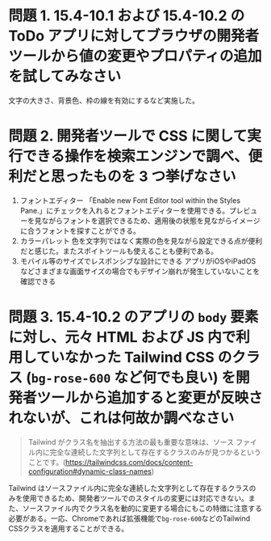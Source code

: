 # 問題 1. 15.4-10.1 および 15.4-10.2 の ToDo アプリに対してブラウザの開発者ツールから値の変更やプロパティの追加を試してみなさい

文字の大きさ、背景色、枠の線を有効にするなど実施した。

# 問題 2. 開発者ツールで CSS に関して実行できる操作を検索エンジンで調べ、便利だと思ったものを 3 つ挙げなさい

1. フォントエディター
   「Enable new Font Editor tool within the Styles Pane.」にチェックを入れるとフォントエディターを使用できる。プレビューを見ながらフォントを選択できるため、適用後の状態を見ながらイメージに合うフォントを探すことができる。
2. カラーパレット
   色を文字列ではなく実際の色を見ながら設定できる点が便利だと感じた。またスポイトツールも使えることも便利である。
3. モバイル等のサイズでレスポンシブな設計にできる
   アプリがiOSやiPadOSなどさまざまな画面サイズの場合でもデザイン崩れが発生していないことを確認できる

# 問題 3. 15.4-10.2 のアプリの `body` 要素に対し、元々 HTML および JS 内で利用していなかった Tailwind CSS のクラス (`bg-rose-600` など何でも良い) を開発者ツールから追加すると変更が反映されないが、これは何故か調べなさい

> Tailwind がクラス名を抽出する方法の最も重要な意味は、ソース ファイル内に完全な連続した文字列として存在するクラスのみが見つかるということです。(https://tailwindcss.com/docs/content-configuration#dynamic-class-names)

Tailwind はソースファイル内に完全な連続した文字列として存在するクラスのみを使用できるため、開発者ツールでのスタイルの変更には対応できない。また、ソースファイル内でクラス名を動的に変更する場合にもこの特徴に注意する必要がある。一応、Chromeであれば拡張機能で`bg-rose-600`などのTailwind CSSクラスを適用することができる。
